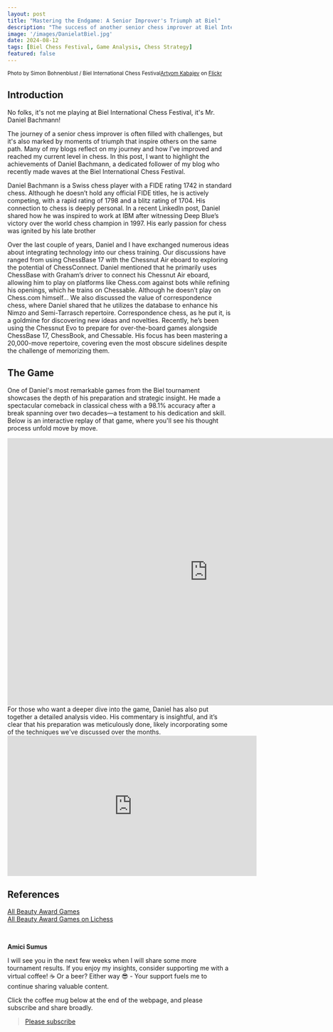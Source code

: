 ```yaml
---
layout: post  
title: "Mastering the Endgame: A Senior Improver's Triumph at Biel"  
description: "The success of another senior chess improver at Biel International Chess Festival"  
image: '/images/DanielatBiel.jpg'  
date: 2024-08-12  
tags: [Biel Chess Festival, Game Analysis, Chess Strategy]  
featured: false  
---
```


<small>Photo by Simon Bohnenblust / Biel International Chess Festival<a href="https://unsplash.com/@artfilm?utm_content=creditCopyText&utm_medium=referral&utm_source=unsplash">Artyom Kabajev</a> on <a href="https://flic.kr/ps/3buRgq">Flickr</a></small>

## Introduction

No folks, it's not me playing at Biel International Chess Festival, it's Mr. Daniel Bachmann!

The journey of a senior chess improver is often filled with challenges, but it's also marked by moments of triumph that inspire others on the same path. Many of my blogs reflect on my journey and how I’ve improved and reached my current level in chess. In this post, I want to highlight the achievements of Daniel Bachmann, a dedicated follower of my blog who recently made waves at the Biel International Chess Festival.

Daniel Bachmann is a Swiss chess player with a FIDE rating 1742 in standard chess. Although he doesn’t hold any official FIDE titles, he is actively competing, with a rapid rating of 1798 and a blitz rating of 1704. His connection to chess is deeply personal. In a recent LinkedIn post, Daniel shared how he was inspired to work at IBM after witnessing Deep Blue’s victory over the world chess champion in 1997. His early passion for chess was ignited by his late brother

Over the last couple of years, Daniel and I have exchanged numerous ideas about integrating technology into our chess training. Our discussions have ranged from using ChessBase 17 with the Chessnut Air eboard to exploring the potential of ChessConnect. Daniel mentioned that he primarily uses ChessBase with Graham’s driver to connect his Chessnut Air eboard, allowing him to play on platforms like Chess.com against bots while refining his openings, which he trains on Chessable. Although he doesn’t play on Chess.com himself...
We also discussed the value of correspondence chess, where Daniel shared that he utilizes the database to enhance his Nimzo and Semi-Tarrasch repertoire. Correspondence chess, as he put it, is a goldmine for discovering new ideas and novelties. Recently, he’s been using the Chessnut Evo to prepare for over-the-board games alongside ChessBase 17, ChessBook, and Chessable. His focus has been mastering a 20,000-move repertoire, covering even the most obscure sidelines despite the challenge of memorizing them.

## The Game

One of Daniel's most remarkable games from the Biel tournament showcases the depth of his preparation and strategic insight. He made a spectacular comeback in classical chess with a 98.1% accuracy after a break spanning over two decades—a testament to his dedication and skill. Below is an interactive replay of that game, where you'll see his thought process unfold move by move.

<iframe style='border: 0;' width='900px' height='600px' src='https://share.chessbase.com/SharedGames/frame/?p=ZTbvXcj4vmQtYg/ELZIrnr1vG4zFIFJ+vlTb7y//xoJzTp5ADSkrm68gw+cv+YEr'></iframe>
<br>
For those who want a deeper dive into the game, Daniel has also put together a detailed analysis video. His commentary is insightful, and it’s clear that his preparation was meticulously done, likely incorporating some of the techniques we've discussed over the months.
<br>

<iframe width="560" height="315" src="https://www.youtube.com/embed/O9DaQHA3df0?si=eKrqpEJiTOPQl5A4" title="YouTube video player" frameborder="0" allow="accelerometer; autoplay; clipboard-write; encrypted-media; gyroscope; picture-in-picture; web-share" referrerpolicy="strict-origin-when-cross-origin" allowfullscreen></iframe>
<br>

## References

[All Beauty Award Games](https://www.bielchessfestival.ch/Tournaments/Open-Tournaments/ISF-Beauty-Awards.html)  
[All Beauty Award Games on Lichess](https://lichess.org/study/Mj7I9nW8/OlgJdNkj)

<br>

**Amici Sumus**

I will see you in the next few weeks when I will share some more tournament results. If you enjoy my insights, consider supporting me with a virtual coffee! ☕️ Or a beer? Either way 😎 - Your support fuels me to continue sharing valuable content.

Click the coffee mug below at the end of the webpage, and please subscribe and share broadly.

> [Please subscribe](https://follow.it/senior-chess-improver?leanpub)
